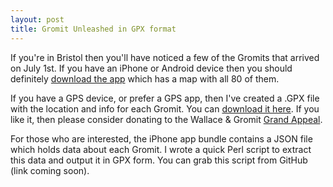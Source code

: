 ```yaml
---
layout: post
title: Gromit Unleashed in GPX format
---
```


If you're in Bristol then you'll have noticed a few of the Gromits that arrived on July 1st. If you have an iPhone or Android device then you should definitely [download the app][app-link] which has a map with all 80 of them.

[app-link]: http://www.gromitunleashed.org.uk/

If you have a GPS device, or prefer a GPS app, then I've created a .GPX file with the location and info for each Gromit. You can [download it here][gpx-download]. If you like it, then please consider donating to the Wallace & Gromit [Grand Appeal][grand-appeal-donate]. 

[gpx-download]: http://dollman.org/files/gromits.gpx
[grand-appeal-donate]: http://www.grandappeal.org.uk/donate

For those who are interested, the iPhone app bundle contains a JSON file which holds data about each Gromit. I wrote a quick Perl script to extract this data and output it in GPX form. You can grab this script from GitHub (link coming soon).

